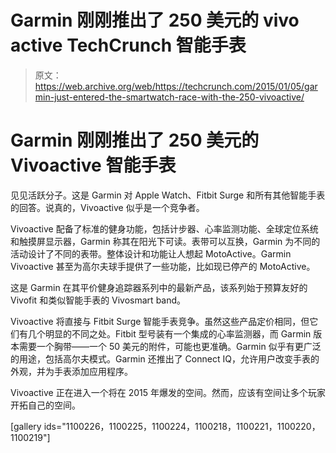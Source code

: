 # Garmin 刚刚推出了 250 美元的 vivo active TechCrunch 智能手表

> 原文：<https://web.archive.org/web/https://techcrunch.com/2015/01/05/garmin-just-entered-the-smartwatch-race-with-the-250-vivoactive/>

# Garmin 刚刚推出了 250 美元的 Vivoactive 智能手表

见见活跃分子。这是 Garmin 对 Apple Watch、Fitbit Surge 和所有其他智能手表的回答。说真的，Vivoactive 似乎是一个竞争者。

Vivoactive 配备了标准的健身功能，包括计步器、心率监测功能、全球定位系统和触摸屏显示器，Garmin 称其在阳光下可读。表带可以互换，Garmin 为不同的活动设计了不同的表带。整体设计和功能让人想起 MotoActive。Garmin Vivoactive 甚至为高尔夫球手提供了一些功能，比如现已停产的 MotoActive。

这是 Garmin 在其平价健身追踪器系列中的最新产品，该系列始于预算友好的 Vivofit 和类似智能手表的 Vivosmart band。

Vivoactive 将直接与 Fitbit Surge 智能手表竞争。虽然这些产品定价相同，但它们有几个明显的不同之处。Fitbit 型号装有一个集成的心率监测器，而 Garmin 版本需要一个胸带——一个 50 美元的附件，可能也更准确。Garmin 似乎有更广泛的用途，包括高尔夫模式。Garmin 还推出了 Connect IQ，允许用户改变手表的外观，并为手表添加应用程序。

Vivoactive 正在进入一个将在 2015 年爆发的空间。然而，应该有空间让多个玩家开拓自己的空间。

[gallery ids="1100226，1100225，1100224，1100218，1100221，1100220，1100219"]